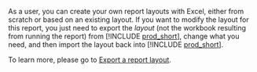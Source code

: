 As a user, you can create your own report layouts with Excel, either from scratch or based on an existing layout. If you want to modify the layout for this report, you just need to export the *layout* (not the workbook resulting from running the report) from [!INCLUDE [prod_short](prod_short.md)], change what you need, and then import the layout back into [!INCLUDE [prod_short](prod_short.md)].

To learn more, please go to [Export a report layout](../ui-excel-report-layouts?tabs=any-report.md#tab/other-layout).